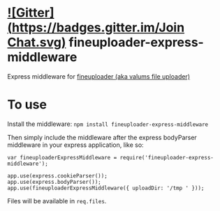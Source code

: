 [![Gitter](https://badges.gitter.im/Join Chat.svg)](https://gitter.im/suprememoocow/fineuploader-express-middleware?utm_source=badge&utm_medium=badge&utm_campaign=pr-badge)
fineuploader-express-middleware
===============================

Express middleware for [fineuploader (aka valums file uploader)](http://fineuploader.com/)

To use
======

Install the middleware: `npm install fineuploader-express-middleware`

Then simply include the middleware after the express bodyParser middleware in your express application, like so:

    var fineuploaderExpressMiddleware = require('fineuploader-express-middleware');

    app.use(express.cookieParser());
    app.use(express.bodyParser());
    app.use(fineuploaderExpressMiddleware({ uploadDir: '/tmp ' }));

Files will be available in `req.files`.
